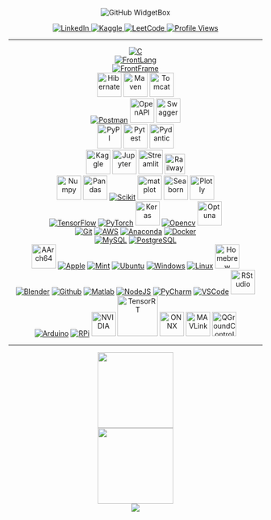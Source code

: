 <p align="center">
    <img src="https://github-widgetbox.vercel.app/api/profile?username=AravindXD&data=followers,repositories,stars,commits&theme=carbon" alt="GitHub WidgetBox">
</p>
<p align="center">
    <a href="https://www.linkedin.com/in/aravind-nag">
      <img
        src="https://custom-icon-badges.demolab.com/badge/LinkedIn-Connect-0A66C2?logo=linkedin-white&logoColor=fff&style=flat-square"
        alt="LinkedIn">
    </a>
    <a href="https://kaggle.com/aravindnagarajan">
      <img src="https://img.shields.io/badge/Kaggle-Contributor-orange?logo=Kaggle&logoColor=white" alt="Kaggle">
    </a>
    <a href="https://leetcode.com/aravindxd">
      <img src="https://img.shields.io/badge/LeetCode-Profile-yellow?logo=leetcode&logoColor=black" alt="LeetCode">
    </a>
    <a href="https://komarev.com/ghpvc/?username=AravindXD&color=blue&style=flat-square"><img src="https://komarev.com/ghpvc/?username=AravindXD&color=blue&style=flat-square" alt="Profile Views">
    </a>
</p>

---


<p align="center">
    <!-- Programming Languages -->
    <a href="#"><img alt="C" src="https://skillicons.dev/icons?i=c,cpp,java,python,r,bash"></a>
    <!-- Frontend --><br>
    <a href="#"><img alt="FrontLang" src="https://skillicons.dev/icons?i=html,css,bootstrap,markdown,latex,javascript"></a>
    <br>
    <a href="#"><img alt="FrontFrame" src="https://skillicons.dev/icons?i=react,vue,vuetify,pinia,express,vite"></a>
    <br>
    <img src="https://www.vectorlogo.zone/logos/hibernate/hibernate-icon.svg" alt="Hibernate" height="48" width="48" />      
    <img src="https://cdn.jsdelivr.net/gh/devicons/devicon@latest/icons/maven/maven-original.svg" alt="Maven" height="48" width="48" />  
    <img src="https://cdn.jsdelivr.net/gh/devicons/devicon@latest/icons/tomcat/tomcat-original.svg" alt="Tomcat" height="48" width="48"/>
    <br>
    <a href="#"><img alt="Postman" src="https://skillicons.dev/icons?i=postman"></a>
    <img src="https://cdn.jsdelivr.net/gh/devicons/devicon@latest/icons/openapi/openapi-original.svg"alt="OpenAPI" height="48" width="48" />
    <img src="https://cdn.jsdelivr.net/gh/devicons/devicon@latest/icons/swagger/swagger-original.svg" alt="Swagger" height="48" width="48"/>
  <br>
    <img src="https://cdn.jsdelivr.net/gh/devicons/devicon@latest/icons/pypi/pypi-original.svg" alt="PyPI" height="48" width="48"/>
    <img src="https://cdn.jsdelivr.net/gh/devicons/devicon@latest/icons/pytest/pytest-original-wordmark.svg" alt="Pytest" height="48" width="48"/>
    <img src="https://pydantic.dev/favicon/apple-touch-icon.png" alt="Pydantic" height="48" width="48" />      
    <!-- Libraries & Frameworks --><br>
    <img src="https://cdn.jsdelivr.net/gh/devicons/devicon@latest/icons/kaggle/kaggle-original.svg" alt="Kaggle" height="48" width="48"/>
    <img src="https://cdn.jsdelivr.net/gh/devicons/devicon@latest/icons/jupyter/jupyter-original-wordmark.svg" alt="Jupyter" height="48" width="48"/>      
    <img src="https://cdn.jsdelivr.net/gh/devicons/devicon/icons/streamlit/streamlit-original.svg" alt="Streamlit" height="48" width="48" />
    <img src="https://cdn.jsdelivr.net/gh/devicons/devicon@latest/icons/railway/railway-original.svg" alt="Railway" width="40" height="40"/>     
  <br>
    <img src="https://cdn.jsdelivr.net/gh/devicons/devicon@latest/icons/numpy/numpy-original.svg" alt="Numpy" height="48" width="48"/>
    <img src="https://cdn.jsdelivr.net/gh/devicons/devicon@latest/icons/pandas/pandas-original-wordmark.svg" alt="Pandas" height="48" width="48"/>          
    <a href="#"><img alt="Scikit" src="https://skillicons.dev/icons?i=sklearn"></a>
    <img src="https://cdn.jsdelivr.net/gh/devicons/devicon@latest/icons/matplotlib/matplotlib-original.svg" alt="matplot" height="48" width="48" />      
    <img src="https://cdn.worldvectorlogo.com/logos/seaborn-1.svg" alt="Seaborn" height="48" width="48" />      
    <img src="https://cdn.jsdelivr.net/gh/devicons/devicon/icons/plotly/plotly-original.svg" alt="Plotly" height="48" width="48" />
    <br>
    <a href="#"><img alt="TensorFlow" src="https://skillicons.dev/icons?i=tensorflow"></a>
    <a href="#"><img alt="PyTorch" src="https://skillicons.dev/icons?i=pytorch"></a>
    <img src="https://cdn.jsdelivr.net/gh/devicons/devicon@latest/icons/keras/keras-original.svg" alt="Keras" height="48" width="48" />      
    <a href="#"><img alt="Opencv" src="https://skillicons.dev/icons?i=opencv"></a>
    <img src="https://avatars.githubusercontent.com/u/57251745?s=280&v=4" alt="Optuna" height="48" width="48" />      
    <!-- Tools --><br>
    <a href="#"><img alt="Git" src="https://skillicons.dev/icons?i=git"></a>
    <a href="#"><img alt="AWS" src="https://skillicons.dev/icons?i=aws"></a>
    <a href="#"><img alt="Anaconda" src="https://skillicons.dev/icons?i=anaconda"></a>
    <a href="#"><img alt="Docker" src="https://skillicons.dev/icons?i=docker"></a>
    <!-- Databases --><br>
    <a href="#"><img alt="MySQL" src="https://skillicons.dev/icons?i=mysql"></a>
    <a href="#"><img alt="PostgreSQL" src="https://skillicons.dev/icons?i=postgresql"></a>
    <!-- Platforms --><br>
    <img src="https://cdn.jsdelivr.net/gh/devicons/devicon@latest/icons/aarch64/aarch64-original.svg" alt="AArch64" height="48" width="48" />
    <a href="#"><img alt="Apple" src="https://skillicons.dev/icons?i=apple"></a>
    <a href="#"><img alt="Mint" src="https://skillicons.dev/icons?i=mint"></a>
    <a href="#"><img alt="Ubuntu" src="https://skillicons.dev/icons?i=ubuntu"></a>
    <a href="#"><img alt="Windows" src="https://skillicons.dev/icons?i=windows"></a>
    <a href="#"><img alt="Linux" src="https://skillicons.dev/icons?i=linux"></a>
    <img src="https://cdn.jsdelivr.net/gh/devicons/devicon/icons/homebrew/homebrew-original.svg" alt="Homebrew" height="48" width="48" /><br>
    <a href="#"><img alt="Blender" src="https://skillicons.dev/icons?i=blender"></a>
    <a href="#"><img alt="Github" src="https://skillicons.dev/icons?i=github"></a>
    <a href="#"><img alt="Matlab" src="https://skillicons.dev/icons?i=matlab"></a>
    <a href="#"><img alt="NodeJS" src="https://skillicons.dev/icons?i=nodejs"></a>
    <a href="#"><img alt="PyCharm" src="https://skillicons.dev/icons?i=pycharm"></a>
    <a href="#"><img alt="VSCode" src="https://skillicons.dev/icons?i=vscode"></a>
    <img src="https://cdn.jsdelivr.net/gh/devicons/devicon@latest/icons/rstudio/rstudio-original.svg" alt="RStudio" height="48" width="48"/>
    <!-- Hardware --><br>
    <a href="#"><img alt="Arduino" src="https://skillicons.dev/icons?i=arduino"></a>
    <a href="#"><img alt="RPi" src="https://skillicons.dev/icons?i=raspberrypi"></a>
    <img src="https://github.com/user-attachments/assets/64592b00-5705-4417-abc9-8fc03892c963" alt="NVIDIA" width="48">
    <!-- Missing Libraries / Frameworks Icons -->
    <img src="https://developer.nvidia.com/blog/wp-content/uploads/2018/11/NV_TensorRT_Visual_2C_RGB-625x625-1.png" alt="TensorRT" width="80" />      
    <img src="https://artwork.lfaidata.foundation/projects/onnx/icon/color/onnx-icon-color.png" alt="ONNX" height="48" width="48" />      
    <img src="https://avatars.githubusercontent.com/u/961247?v=4" alt="MAVLink" height="48" width="48" />      
    <img src="https://user-images.githubusercontent.com/723610/28808130-6b6edcb2-7682-11e7-9dd9-83808cfd85e2.png" alt="QGroundControl" height="48" width="48" />      
</p>


---

<p align="center">
  <img src="https://github-readme-stats.vercel.app/api?username=AravindXD&theme=highcontrast&hide_border=true&include_all_commits=true&rank_icon=github" height="150px">
  <br>
  <img src="https://github-readme-streak-stats.herokuapp.com/?user=AravindXD&theme=highcontrast&hide_border=true" height="150px">
  <br>
  <img src="https://github-readme-stats.vercel.app/api/top-langs/?username=AravindXD&exclude_repo=VIT-MLfR,VIT-DAA,R-proj&langs_count=20&theme=highcontrast&layout=pie&hide_border=true">
</p>

